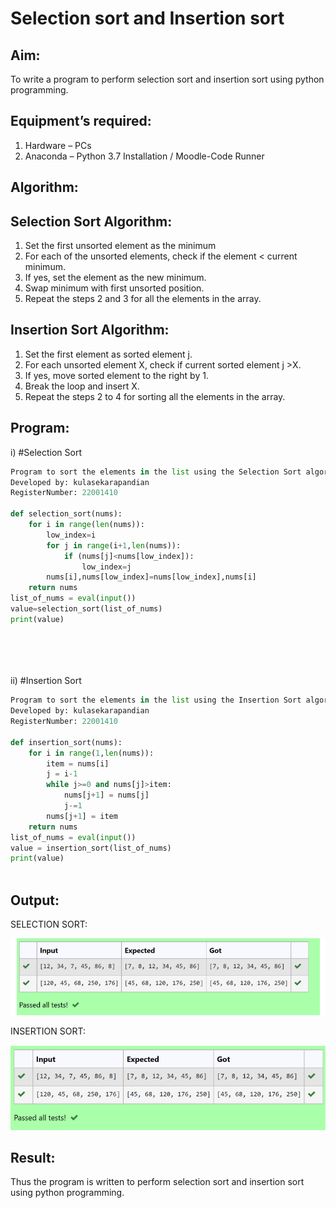 # Selection sort and Insertion sort
## Aim:
To write a program to perform selection sort and insertion sort using python programming.
## Equipment’s required:
1.	Hardware – PCs
2.	Anaconda – Python 3.7 Installation / Moodle-Code Runner
## Algorithm:
## Selection Sort Algorithm:
1.	Set the first unsorted element as the minimum
2.	For each of the unsorted elements, check if the element < current minimum.
3.	If yes, set the element as the new minimum.
4.	Swap minimum with first unsorted position.
5.	Repeat the steps 2 and 3 for all the elements in the array.
## Insertion Sort Algorithm:
1.	Set the first element as sorted element j.
2.	For each unsorted element X, check if current sorted element j >X.
3.	If yes, move sorted element to the right by 1.
4.	Break the loop and insert X.
5.	Repeat the steps 2 to 4 for sorting all the elements in the array.
## Program:
i)	#Selection Sort
```py
Program to sort the elements in the list using the Selection Sort algorithm.
Developed by: kulasekarapandian
RegisterNumber: 22001410

def selection_sort(nums):
    for i in range(len(nums)):
        low_index=i
        for j in range(i+1,len(nums)):
            if (nums[j]<nums[low_index]):
                low_index=j
        nums[i],nums[low_index]=nums[low_index],nums[i]
    return nums
list_of_nums = eval(input())
value=selection_sort(list_of_nums)
print(value)






```
ii)	#Insertion Sort
```py
Program to sort the elements in the list using the Insertion Sort algorithm.
Developed by: kulasekarapandian
RegisterNumber: 22001410

def insertion_sort(nums):
    for i in range(1,len(nums)):
        item = nums[i]
        j = i-1
        while j>=0 and nums[j]>item:
            nums[j+1] = nums[j]
            j-=1
        nums[j+1] = item
    return nums
list_of_nums = eval(input())
value = insertion_sort(list_of_nums)
print(value)



```

## Output:
SELECTION SORT:

![output](/op1.png)

INSERTION SORT:

![output](/op2.png)


## Result:
Thus the program is written to perform selection sort and insertion sort using python programming.
